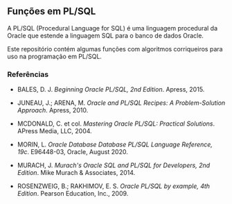 ## Funções em PL/SQL

A PL/SQL (Procedural Language for SQL) é uma linguagem procedural da Oracle que estende a linguagem SQL para o banco de dados Oracle.

Este repositório contém algumas funções com algoritmos corriqueiros para uso na programação em PL/SQL.

### Referências

- BALES, D. J. *Beginning Oracle PL/SQL, 2nd Edition*. Apress, 2015.

- JUNEAU, J.; ARENA, M. *Oracle and PL/SQL Recipes: A Problem-Solution Approach*. Apress, 2010.

- MCDONALD, C. et col. *Mastering Oracle PL/SQL: Practical Solutions*. APress Media, LLC, 2004.

- MORIN, L. *Oracle Database Database PL/SQL Language Reference, 19c*. E96448-03, Oracle, August 2020.

- MURACH, J. *Murach's Oracle SQL and PL/SQL for Developers, 2nd Edition*. Mike Murach & Associates, 2014.

- ROSENZWEIG, B.; RAKHIMOV, E. S. *Oracle PL/SQL by example, 4th Edition*. Pearson Education, Inc., 2009.
